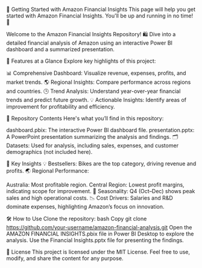 🚀 Getting Started with Amazon Financial Insights
This page will help you get started with Amazon Financial Insights. You'll be up and running in no time! 🌟

Welcome to the Amazon Financial Insights Repository! 🛍️
Dive into a detailed financial analysis of Amazon using an interactive Power BI dashboard and a summarized presentation.

🌟 Features at a Glance
Explore key highlights of this project:

📊 Comprehensive Dashboard: Visualize revenue, expenses, profits, and market trends.
🌎 Regional Insights: Compare performance across regions and countries.
🕒 Trend Analysis: Understand year-over-year financial trends and predict future growth.
💡 Actionable Insights: Identify areas of improvement for profitability and efficiency.

📁 Repository Contents
Here's what you’ll find in this repository:

dashboard.pbix: The interactive Power BI dashboard file.
presentation.pptx: A PowerPoint presentation summarizing the analysis and findings.
🗂️ Datasets: Used for analysis, including sales, expenses, and customer demographics (not included here).

🔑 Key Insights
💡 Bestsellers: Bikes are the top category, driving revenue and profits.
🌏 Regional Performance:

Australia: Most profitable region.
Central Region: Lowest profit margins, indicating scope for improvement.
📆 Seasonality: Q4 (Oct–Dec) shows peak sales and high operational costs.
📉 Cost Drivers: Salaries and R&D dominate expenses, highlighting Amazon’s focus on innovation.

🛠️ How to Use
Clone the repository:
bash
Copy
git clone https://github.com/your-username/amazon-financial-analysis.git
Open the AMAZON FINANCIAL INSIGHTS.pbix file in Power BI Desktop to explore the analysis.
Use the Financial Insights.pptx file for presenting the findings.

📜 License
This project is licensed under the MIT License. Feel free to use, modify, and share the content for any purpose.


